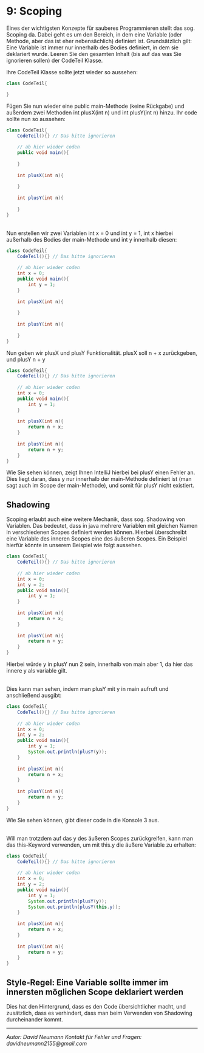 # 9: Scoping
Eines der wichtigsten Konzepte für sauberes Programmieren stellt das sog. Scoping da. Dabei geht es um den Bereich, in dem eine Variable (oder Methode, aber das ist eher nebensächlich) definiert ist. 
Grundsätzlich gilt: Eine Variable ist immer nur innerhalb des Bodies definiert, in dem sie deklariert wurde. Leeren Sie den gesamten Inhalt (bis auf das was Sie ignorieren sollen) der CodeTeil Klasse. 

Ihre CodeTeil Klasse sollte jetzt wieder so aussehen:
```java
class CodeTeil{

}
```

Fügen Sie nun wieder eine public main-Methode (keine Rückgabe) und außerdem zwei Methoden int plusX(int n) und int plusY(int n) hinzu. Ihr code sollte nun so aussehen:

```java
class CodeTeil{
	CodeTeil(){} // Das bitte ignorieren
	
	// ab hier wieder coden
	public void main(){
		
	}
	
	int plusX(int n){
		
	}
	
	int plusY(int n){
		
	}
}
```
<div style="page-break-after: always; visibility: hidden">
\pagebreak
</div>
Nun erstellen wir zwei Variablen int x = 0 und int y = 1, int x hierbei außerhalb des Bodies der main-Methode und int y innerhalb diesen:

```java
class CodeTeil{
	CodeTeil(){} // Das bitte ignorieren
	
	// ab hier wieder coden
	int x = 0;
	public void main(){
		int y = 1;
	}
	
	int plusX(int n){
		
	}
	
	int plusY(int n){
		
	}
}
```

Nun geben wir plusX und plusY Funktionalität. plusX soll n + x zurückgeben, und plusY n + y

```java
class CodeTeil{
	CodeTeil(){} // Das bitte ignorieren
	
	// ab hier wieder coden
	int x = 0;
	public void main(){
		int y = 1;
	}
	
	int plusX(int n){
		return n + x;
	}
	
	int plusY(int n){
		return n + y;
	}
}
```

Wie Sie sehen können, zeigt Ihnen IntelliJ hierbei bei plusY einen Fehler an. Dies liegt daran, dass y nur innerhalb der main-Methode definiert ist (man sagt auch im Scope der main-Methode), und somit für plusY nicht existiert. 

## Shadowing
Scoping erlaubt auch eine weitere Mechanik, dass sog. Shadowing von Variablen. Das bedeutet, dass in java mehrere Variablen mit gleichen Namen in verschiedenen Scopes definiert werden können. Hierbei überschreibt eine Variable des inneren Scopes eine des äußeren Scopes. Ein Beispiel hierfür könnte in unserem Beispiel wie folgt aussehen.

```java
class CodeTeil{
	CodeTeil(){} // Das bitte ignorieren
	
	// ab hier wieder coden
	int x = 0;
	int y = 2;
	public void main(){
		int y = 1;
	}
	
	int plusX(int n){
		return n + x;
	}
	
	int plusY(int n){
		return n + y;
	}
}
```

Hierbei würde y in plusY nun 2 sein, innerhalb von main aber 1, da hier das innere y als variable gilt.
<div style="page-break-after: always; visibility: hidden">
\pagebreak
</div> 
Dies kann man sehen, indem man plusY mit y in main aufruft und anschließend ausgibt:

```java
class CodeTeil{
	CodeTeil(){} // Das bitte ignorieren
	
	// ab hier wieder coden
	int x = 0;
	int y = 2;
	public void main(){
		int y = 1;
		System.out.println(plusY(y));
	}
	
	int plusX(int n){
		return n + x;
	}
	
	int plusY(int n){
		return n + y;
	}
}
```

Wie Sie sehen können, gibt dieser code in die Konsole 3 aus.
<div style="page-break-after: always; visibility: hidden">
\pagebreak
</div>
Will man trotzdem auf das y des äußeren Scopes zurückgreifen, kann man das this-Keyword verwenden, um mit this.y die äußere Variable zu erhalten:

```java
class CodeTeil{  
    CodeTeil(){} // Das bitte ignorieren  
  
    // ab hier wieder coden
    int x = 0;  
    int y = 2;  
    public void main(){  
        int y = 1;  
        System.out.println(plusY(y));  
        System.out.println(plusY(this.y));  
    }  
    
    int plusX(int n){  
        return n + x;  
    }  
    
    int plusY(int n){  
        return n + y;  
    }
}
```

## Style-Regel: Eine Variable sollte immer im innersten möglichen Scope deklariert werden
Dies hat den Hintergrund, dass es den Code übersichtlicher macht, und zusätzlich, dass es verhindert, dass man beim Verwenden von Shadowing durcheinander kommt.
<br />

---
_Autor: David Neumann_
_Kontakt für Fehler und Fragen: davidneumann2155@gmail.com_